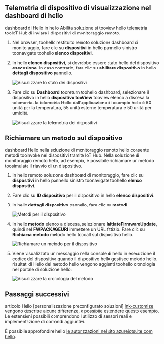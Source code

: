## <a name="view-device-telemetry-in-hello-dashboard"></a>Telemetria di dispositivo di visualizzazione nel dashboard di hello
dashboard di Hello in hello Abilita soluzione si tooview hello telemetria tooIoT Hub di inviare i dispositivi di monitoraggio remoto.

1. Nel browser, toohello restituito remoto soluzione dashboard di monitoraggio, fare clic su **dispositivi** in hello pannello sinistro toonavigate toohello **elenco dispositivi**.
2. In hello **elenco dispositivi**, si dovrebbe essere stato hello del dispositivo **esecuzione**. In caso contrario, fare clic su **abilitare dispositivo** in hello **dettagli dispositivo** pannello.
   
    ![Visualizzare lo stato dei dispositivi][18]
3. Fare clic su **Dashboard** tooreturn toohello dashboard, selezionare il dispositivo in hello **dispositivo tooView** tooview elenco a discesa la telemetria. la telemetria Hello dall'applicazione di esempio hello è 50 unità per la temperatura, 55 unità esterne temperatura e 50 unità per umidità.
   
    ![Visualizzare la telemetria dei dispositivi][img-telemetry]

## <a name="invoke-a-method-on-your-device"></a>Richiamare un metodo sul dispositivo
dashboard Hello nella soluzione di monitoraggio remoto hello consente metodi tooinvoke nei dispositivi tramite IoT Hub. Nella soluzione di monitoraggio remoto hello, ad esempio, è possibile richiamare un metodo toosimulate il riavvio di un dispositivo.

1. In hello remoto soluzione dashboard di monitoraggio, fare clic su **dispositivi** in hello pannello sinistro toonavigate toohello **elenco dispositivi**.
2. Fare clic su **ID dispositivo** per il dispositivo in hello **elenco dispositivi**.
3. In hello **dettagli dispositivo** pannello, fare clic su **metodi**.
   
    ![Metodi per il dispositivo][13]
4. In hello **metodo** elenco a discesa, selezionare **InitiateFirmwareUpdate**, quindi nel **FWPACKAGEURI** immettere un URL fittizio. Fare clic su **Richiama metodo** metodo hello toocall sul dispositivo hello.
   
    ![Richiamare un metodo per il dispositivo][14]
   

5. Viene visualizzato un messaggio nella console di hello in esecuzione il codice del dispositivo quando il dispositivo hello gestisce metodo hello. risultati di Hello del metodo hello vengono aggiunti toohello cronologia nel portale di soluzione hello:

    ![Visualizzare la cronologia del metodo][img-method-history]

## <a name="next-steps"></a>Passaggi successivi
articolo Hello [personalizzazione preconfigurato soluzioni] [ lnk-customize] vengono descritte alcune differenze, è possibile estendere questo esempio. Le estensioni possibili comprendono l'utilizzo di sensori reali e implementazione di comandi aggiuntivi.

È possibile approfondire hello [le autorizzazioni nel sito azureiotsuite.com hello][lnk-permissions].

[13]: ./media/iot-suite-visualize-connecting/suite4.png
[14]: ./media/iot-suite-visualize-connecting/suite7-1.png
[18]: ./media/iot-suite-visualize-connecting/suite10.png
[img-telemetry]: ./media/iot-suite-visualize-connecting/telemetry.png
[img-method-history]: ./media/iot-suite-visualize-connecting/history.png
[lnk-customize]: ../articles/iot-suite/iot-suite-guidance-on-customizing-preconfigured-solutions.md
[lnk-permissions]: ../articles/iot-suite/iot-suite-permissions.md
